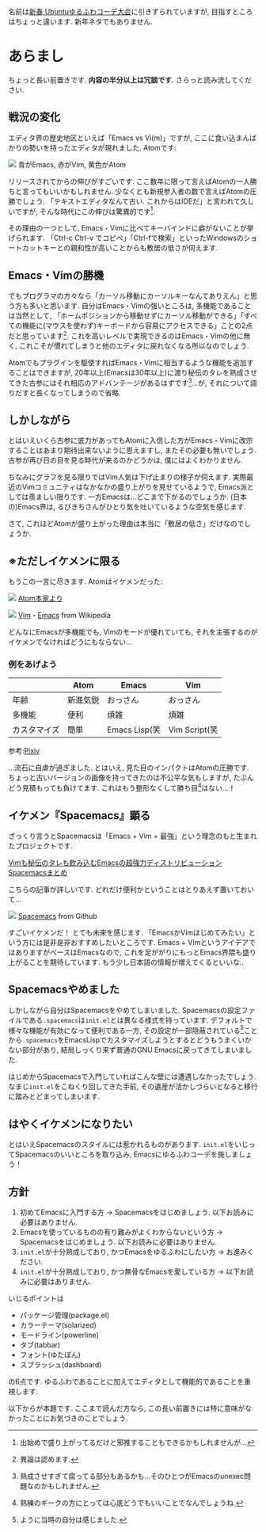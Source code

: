<!---
	新春 Emacsゆるふわコーデ大会(仮)
-->

名前は[新春 Ubuntuゆるふわコーデ大会](http://qiita.com/jabberwocky0139/items/704cc8c48379c97edd82)に引きずられていますが, 目指すところはちょっと違います. 新年ネタでもありません. 

# あらまし
ちょっと長い前置きです. **内容の半分以上は冗談です.** さらっと読み流してください. 

## 戦況の変化
 エディタ界の歴史地区といえば「Emacs vs Vi(m)」ですが, ここに食い込まんばかりの勢いを持ったエディタが現れました. Atomです:

![](images/editor2.png)
青がEmacs, 赤がVim, 黄色がAtom

リリースされてからの伸びがすごいです. ここ数年に限って言えばAtomの一人勝ちと言ってもいいかもしれません. 少なくとも新規参入者の数で言えばAtomの圧勝でしょう. 「テキストエディタなんて古い. これからはIDEだ」と言われて久しいですが, そんな時代にこの伸びは驚異的です[^1].

その理由の一つとして, Emacs・Vimに比べてキーバインドに癖がないことが挙げられます. 「Ctrl-c Ctrl-v でコピペ」「Ctrl-fで検索」といったWindowsのショートカットキーとの親和性が高いことからも敷居の低さが伺えます. 

## Emacs・Vimの勝機
でもプログラマの方々なら「カーソル移動にカーソルキーなんてありえん」と思う方も多いと思います. 自分はEmacs・Vimの強いところは, 多機能であることは当然として, 「ホームポジションから移動せずにカーソル移動ができる」「すべての機能に(マウスを使わず)キーボードから容易にアクセスできる」ことの2点だと思っています[^2]. これを高いレベルで実現できるのはEmacs・Vimの他に無く, これこそが慣れてしまうと他のエディタに戻れなくなる所以なのでしょう.

Atomでもプラグインを駆使すればEmacs・Vimに相当するような機能を追加することはできますが, 20年以上(Emacsは30年以上)に渡り秘伝のタレを熟成させてきた古参にはそれ相応のアドバンテージがあるはずです[^3]...が, それについて語りだすと長くなってしまうので省略. 

## しかしながら
とはいえいくら古参に底力があってもAtomに入信した方がEmacs・Vimに改宗することはあまり期待出来ないように思えますし, またその必要も無いでしょう. 古参が再び日の目を見る時代が来るのかどうかは, 僕にはよくわかりません. 

ちなみにグラフを見る限りではVim人気は下げ止まりの様子が伺えます. 実際最近のVimコミュニティはなかなかの盛り上がりを見せているようで, Emacs派としては羨ましい限りです. 一方Emacsは...どこまで下がるのでしょうか. (日本の)Emacs界は, るびきちさんがひとり気を吐いているような空気を感じます.

さて, これほどAtomが盛り上がった理由は本当に「敷居の低さ」だけなのでしょうか. 

## ※ただしイケメンに限る
もうこの一言に尽きます. Atomはイケメンだった:

![](images/editor1.png)
[Atom本家より](https://atom.io/)

![](images/editor3.png)
[Vim](https://ja.wikipedia.org/wiki/Vim)・[Emacs](https://ja.wikipedia.org/wiki/Emacs) from Wikipedia

どんなにEmacsが多機能でも, Vimのモードが優れていても, それを主張するのがイケメンでなければどうにもならない...

### 例をあげよう
|        | Atom  | Emacs|Vim|
|--------|-------|------|---|
| 年齢 | 新進気鋭   | おっさん | おっさん |
| 多機能 | 便利   | 煩雑 |煩雑     |
| カスタマイズ | 簡単   | Emacs Lisp(笑 |Vim Script(笑|

参考:[Pixiv](http://dic.pixiv.net/a/%E2%80%BB%E3%81%9F%E3%81%A0%E3%81%97%E3%82%A4%E3%82%B1%E3%83%A1%E3%83%B3%E3%81%AB%E9%99%90%E3%82%8B)

...流石に自虐が過ぎました. とはいえ, 見た目のインパクトはAtomの圧勝です. ちょっと古いバージョンの画像を持ってきたのは不公平な気もしますが, たぶんどう見積もっても負けてます. これはもう整形なくして勝ち目[^4]はない...！

## イケメン『Spacemacs』顕る
ざっくり言うとSpacemacsは「Emacs + Vim = 最強」という理念のもと生まれたプロジェクトです. 

[Vimも秘伝のタレも飲み込むEmacsの超強力ディストリビューションSpacemacsまとめ](http://qiita.com/ryosukes/items/d0ec5094a9d3d636f7bb)

こちらの記事が詳しいです. どれだけ便利かということはとりあえず置いておいて...

![](images/editor4.png)
[Spacemacs](https://github.com/syl20bnr/spacemacs) from Github

すごいイケメンだ！ とても未来を感じます. 「EmacsかVimはじめてみたい」という方には是非是非おすすめしたいところです. Emacs + VimというアイデアではありますがベースはEmacsなので, これを足ががりにもっとEmacs界隈も盛り上がることを期待しています. もう少し日本語の情報が増えてくるといいな.. 

## Spacemacsやめました
しかしながら自分はSpacemacsをやめてしまいました. Spacemacsの設定ファイルである`.spacemacs`は`init.el`とは異なる様式を持っています. デフォルトで様々な機能が有効になって便利である一方, その設定が一部隠蔽されている[^5]ことから`.spacemacs`をEmacsLispでカスタマイズしようとするとどうもうまくいかない部分があり, 結局しっくり来ず普通のGNU Emacsに戻ってきてしまいました. 

はじめからSpacemacsで入門していればこんな壁には遭遇しなかったでしょう. なまじ`init.el`をこねくり回してきた手前, その遺産が活かしづらいとなると移行に踏みとどまってしまいます. 

## はやくイケメンになりたい
とはいえSpacemacsのスタイルには惹かれるものがあります. `init.el`をいじってSpacemacsのいいところを取り込み, Emacsにゆるふわコーデを施しましょう！

## 方針
1. 初めてEmacsに入門する方 
→ Spacemacsをはじめましょう. 以下お読みに必要はありません. 
2.  Emacsを使っているものの有り難みがよくわからないという方
→ Spacemacsをはじめましょう. 以下お読みに必要はありません. 
3.  `init.el`が十分熟成しており, かつEmacsをゆるふわにしたい方 
→ お進みください. 
4.  `init.el`が十分熟成しており, かつ無骨なEmacsを愛している方 
→ 以下お読みに必要はありません. 

いじるポイントは

* パッケージ管理(package.el)
* カラーテーマ(solarized)
* モードライン(powerline)
* タブ(tabbar)
* フォント(ゆたぽん)
* スプラッシュ(dashboard)

の6点です. ゆるふわであることに加えてエディタとして機能的であることを重視します. 

以下からが本題です. ここまで読んだ方なら, この長い前置きには特に意味がなかったことにお気づきのことでしょう.


[^1]: 出始めで盛り上がってるだけと邪推することもできるかもしれませんが...
[^2]: 異論は認めます. 
[^3]: 熟成させすぎて腐ってる部分もあるかも...そのひとつがEmacsのunexec問題なのかもしれません. 
[^4]: 熟練のギークの方にとっては心底どうでもいいことでなんでしょうね.
[^5]: ように当時の自分は感じました.
